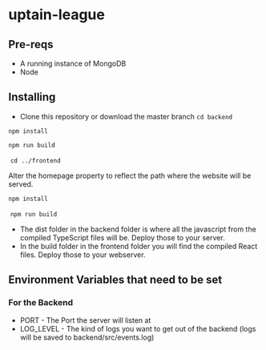 # uptain-league

## Pre-reqs
* A running instance of MongoDB
* Node

## Installing
* Clone this repository or download the master branch
 `cd backend`
 
 `npm install`
 
 `npm run build`
 
 `cd ../frontend`

  Alter the homepage property to reflect the path where the website will be served.
 
 `npm install`
 
 `npm run build`
* The dist folder in the backend folder is where all the javascript from the compiled TypeScript files will be.
Deploy those to your server.
* In the build folder in the frontend folder you will find the compiled React files. Deploy those to your webserver.

## Environment Variables that need to be set
### For the Backend
* PORT - The Port the server will listen at
* LOG_LEVEL - The kind of logs you want to get out of the backend (logs will be saved to backend/src/events.log)
